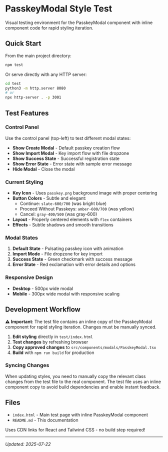 # PasskeyModal Style Test

Visual testing environment for the PasskeyModal component with inline component code for rapid styling iteration.

## Quick Start

From the main project directory:

```bash
npm test
```

Or serve directly with any HTTP server:

```bash
cd test
python3 -m http.server 8080
# or
npx http-server . -p 3001
```

## Test Features

### Control Panel
Use the control panel (top-left) to test different modal states:

- **Show Create Modal** - Default passkey creation flow
- **Show Import Modal** - Key import flow with file dropzone  
- **Show Success State** - Successful registration state
- **Show Error State** - Error state with sample error message
- **Hide Modal** - Close the modal

### Current Styling
- **Key Icon** - Uses `passkey.png` background image with proper centering
- **Button Colors** - Subtle and elegant:
  - Continue: `slate-600/700` (was bright blue)
  - Proceed Without Passkeys: `amber-600/700` (was yellow)
  - Cancel: `gray-400/500` (was gray-600)
- **Layout** - Properly centered elements with `flex` containers
- **Effects** - Subtle shadows and smooth transitions

### Modal States

1. **Default State** - Pulsating passkey icon with animation
2. **Import Mode** - File dropzone for key import  
3. **Success State** - Green checkmark with success message
4. **Error State** - Red exclamation with error details and options

### Responsive Design
- **Desktop** - 500px wide modal
- **Mobile** - 300px wide modal with responsive scaling

## Development Workflow

⚠️ **Important**: The test file contains an inline copy of the PasskeyModal component for rapid styling iteration. Changes must be manually synced.

1. **Edit styling** directly in `test/index.html` 
2. **Test changes** by refreshing browser
3. **Copy approved changes** to `src/components/modals/PasskeyModal.tsx`
4. **Build** with `npm run build` for production

### Syncing Changes
When updating styles, you need to manually copy the relevant class changes from the test file to the real component. The test file uses an inline component copy to avoid build dependencies and enable instant feedback.

## Files

- `index.html` - Main test page with inline PasskeyModal component  
- `README.md` - This documentation

Uses CDN links for React and Tailwind CSS - no build step required!

---
*Updated: 2025-07-22*
